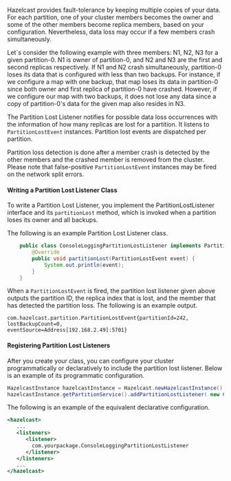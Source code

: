 
Hazelcast provides fault-tolerance by keeping multiple copies of your data. For each partition, one of your cluster members becomes the owner and some of the other members become replica members, based on your configuration. Nevertheless, data loss may occur if a few members crash simultaneously.

Let`s consider the following example with three members: N1, N2, N3 for a given partition-0. N1 is owner of partition-0, and N2 and N3 are the first and second replicas respectively. If N1 and N2 crash simultaneously, partition-0 loses its data that is configured with less than two backups.
For instance, if we configure a map with one backup, that map loses its data in partition-0 since both owner and first replica of partition-0 have crashed. However, if we configure our map with two backups, it does not lose any data since a copy of partition-0's data for the given map
also resides in N3. 

The Partition Lost Listener notifies for possible data loss occurrences with the information of how many replicas are lost for a partition. It listens to `PartitionLostEvent` instances. Partition lost events are dispatched per partition. 

Partition loss detection is done after a member crash is detected by the other members and the crashed member is removed from the cluster. Please note that false-positive `PartitionLostEvent` instances may be fired on the network split errors. 

#### Writing a Partition Lost Listener Class

To write a Partition Lost Listener, you implement the PartitionLostListener interface and its `partitionLost` method, which is invoked when a partition loses its owner and all backups.

The following is an example Partition Lost Listener class. 

```java
    public class ConsoleLoggingPartitionLostListener implements PartitionLostListener {
        @Override
        public void partitionLost(PartitionLostEvent event) {
            System.out.println(event);
        }
    } 
```

When a `PartitionLostEvent` is fired, the partition lost listener given above outputs the partition ID, the replica index that is lost, and the member that has detected the partition loss. The following is an example output.

```
com.hazelcast.partition.PartitionLostEvent{partitionId=242, lostBackupCount=0, 
eventSource=Address[192.168.2.49]:5701}
```

#### Registering Partition Lost Listeners

After you create your class, you can configure your cluster programmatically or declaratively to include the partition lost listener. Below is an example of its programmatic configuration.

```java
HazelcastInstance hazelcastInstance = Hazelcast.newHazelcastInstance();
hazelcastInstance.getPartitionService().addPartitionLostListener( new ConsoleLoggingPartitionLostListener() );
```

The following is an example of the equivalent declarative configuration. 

```xml
<hazelcast>
   ...
   <listeners>
      <listener>
        com.yourpackage.ConsoleLoggingPartitionLostListener
      </listener>
   </listeners>
   ...
</hazelcast>
```


